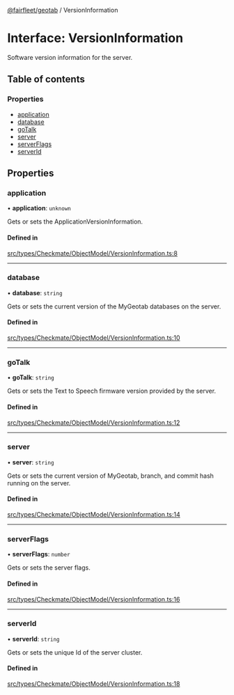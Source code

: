 [@fairfleet/geotab](../README.md) / VersionInformation

# Interface: VersionInformation

Software version information for the server.

## Table of contents

### Properties

- [application](VersionInformation.md#application)
- [database](VersionInformation.md#database)
- [goTalk](VersionInformation.md#gotalk)
- [server](VersionInformation.md#server)
- [serverFlags](VersionInformation.md#serverflags)
- [serverId](VersionInformation.md#serverid)

## Properties

### application

• **application**: `unknown`

Gets or sets the ApplicationVersionInformation.

#### Defined in

[src/types/Checkmate/ObjectModel/VersionInformation.ts:8](https://github.com/fairfleet/geotab/blob/ff38bfc/src/types/Checkmate/ObjectModel/VersionInformation.ts#L8)

___

### database

• **database**: `string`

Gets or sets the current version of the MyGeotab databases on the server.

#### Defined in

[src/types/Checkmate/ObjectModel/VersionInformation.ts:10](https://github.com/fairfleet/geotab/blob/ff38bfc/src/types/Checkmate/ObjectModel/VersionInformation.ts#L10)

___

### goTalk

• **goTalk**: `string`

Gets or sets the Text to Speech firmware version provided by the server.

#### Defined in

[src/types/Checkmate/ObjectModel/VersionInformation.ts:12](https://github.com/fairfleet/geotab/blob/ff38bfc/src/types/Checkmate/ObjectModel/VersionInformation.ts#L12)

___

### server

• **server**: `string`

Gets or sets the current version of MyGeotab, branch, and commit hash running on the server.

#### Defined in

[src/types/Checkmate/ObjectModel/VersionInformation.ts:14](https://github.com/fairfleet/geotab/blob/ff38bfc/src/types/Checkmate/ObjectModel/VersionInformation.ts#L14)

___

### serverFlags

• **serverFlags**: `number`

Gets or sets the server flags.

#### Defined in

[src/types/Checkmate/ObjectModel/VersionInformation.ts:16](https://github.com/fairfleet/geotab/blob/ff38bfc/src/types/Checkmate/ObjectModel/VersionInformation.ts#L16)

___

### serverId

• **serverId**: `string`

Gets or sets the unique Id of the server cluster.

#### Defined in

[src/types/Checkmate/ObjectModel/VersionInformation.ts:18](https://github.com/fairfleet/geotab/blob/ff38bfc/src/types/Checkmate/ObjectModel/VersionInformation.ts#L18)
